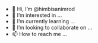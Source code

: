 - 👋 Hi, I’m @himbisanimrod
- 👀 I’m interested in ...
- 🌱 I’m currently learning ...
- 💞️ I’m looking to collaborate on ...
- 📫 How to reach me ...

<!---
himbisanimrod/himbisanimrod is a ✨ special ✨ repository because its `README.md` (this file) appears on your GitHub profile.
You can click the Preview link to take a look at your changes.
--->
